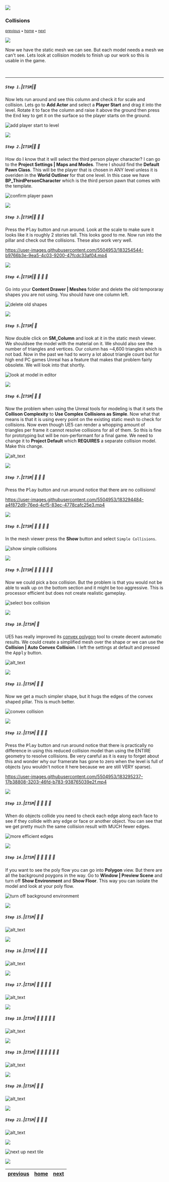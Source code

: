 ![](../images/line3.png)
### Collisions

<sub>[previous](../basic-column-iii/README.md#user-content-basic-column-iii) • [home](../README.md#user-content-ue5-intro-to-static-meshes) • [next](../basic-column/README.md#)</sub>

![](../images/line3.png)

Now we have the static mesh we can see.  But each model needs a mesh we can't see.  Lets look at collision models to finish up our work so this is usable in the game.

<br>

---


##### `Step 1.`\|`ITSM`|:small_blue_diamond:

Now lets run around and see this column and check it for scale and collision.  Lets go to **Add Actor** and select a **Player Start** and drag it into the level.  Rotate it to face the column and raise it above the ground then press the <kbd>End</kbd> key to get it on the surface so the player starts on the ground.

![add player start to level](images/addPlayerStart.png)

![](../images/line2.png)

##### `Step 2.`\|`ITSM`|:small_blue_diamond: :small_blue_diamond: 

How do I know that it will select the third person player character?  I can go to the **Project Settings | Maps and Modes**.  There I should find the **Default Pawn Class**.  This will be the player that is chosen in ANY level unless it is overiden in the **World Outliner** for that one level. In this case we have **BP_ThirdPersonCharacter** which is the third person pawn that comes with the template.

![confirm player pawn](images/selectThirdPersonActor.png)

![](../images/line2.png)

##### `Step 3.`\|`ITSM`|:small_blue_diamond: :small_blue_diamond: :small_blue_diamond:

Press the <kbd>Play</kbd> button and run around.  Look at the scale to make sure it looks like it is roughly 2 stories tall.  This looks good to me.  Now run into the pillar and check out the collisions.  These also work very well.

https://user-images.githubusercontent.com/5504953/183254544-b9766b3e-9ea5-4c03-9200-47fcdc33af04.mp4

![](../images/line2.png)

##### `Step 4.`\|`ITSM`|:small_blue_diamond: :small_blue_diamond: :small_blue_diamond: :small_blue_diamond:

Go into your **Content Drawer | Meshes** folder and delete the old temporaray shapes you are not using.  You should have one column left.

![delete old shapes](images/deleteOldShapes.png)

![](../images/line2.png)

##### `Step 5.`\|`ITSM`| :small_orange_diamond:

Now double click on **SM_Column** and look at it in the static mesh viewer.  We shouldsee the model with the material on it.  We should also see the number of triangles and vertices.  Our column has ~4,600 triangles which is not bad.  Now in the past we had to worry a lot about triangle count but for high end PC games Unreal has a feature that makes that problem fairly obsolete.  We will look into that shortly.  

![look at model in editor](images/column.png)

![](../images/line2.png)

##### `Step 6.`\|`ITSM`| :small_orange_diamond: :small_blue_diamond:

Now the problem when using the Unreal tools for modeling is that it sets the **Collison Complexity** to **Use Complex Collisions as Simple**.  Now what that means is that it is using every point on the existing static mesh to check for collisions.  Now even though UE5 can render a whopping amount of triangles per frame it cannot resolve collisions for all of them.  So this is fine for prototyping but will be non-performant for a final game.  We need to change it to **Project Default** which **REQUIRES** a separate collision model.  Make this change. 

![alt_text](images/complexAsSImple.png)

![](../images/line2.png)

##### `Step 7.`\|`ITSM`| :small_orange_diamond: :small_blue_diamond: :small_blue_diamond:

Press the <kbd>Play</kbd> button and run around notice that there are no collisions!

https://user-images.githubusercontent.com/5504953/183294484-a4f872d9-76ed-4cf5-83ec-4778cafc25e3.mp4

![](../images/line2.png)

##### `Step 8.`\|`ITSM`| :small_orange_diamond: :small_blue_diamond: :small_blue_diamond: :small_blue_diamond:

In the mesh viewer press the **Show** button and select `Simple Collisions`. 

![show simple collisions](images/showSimple.png)

![](../images/line2.png)

##### `Step 9.`\|`ITSM`| :small_orange_diamond: :small_blue_diamond: :small_blue_diamond: :small_blue_diamond: :small_blue_diamond:

Now we could pick a box collision.  But the problem is that you would not be able to walk up on the bottom section and it might be too aggressive. This is processor efficient but does not create realistic gameplay.

![select box collision](images/noBox.png)

![](../images/line2.png)

##### `Step 10.`\|`ITSM`| :large_blue_diamond:

UE5 has really improved its [convex polygon](https://en.wikipedia.org/wiki/Convex_polygon) tool to create decent automatic results.  We could create a simplified mesh over the shape or we can use the **Collision | Auto Convex Collision**.  I left the settings at default and pressed the <kbd>Apply</kbd> button.

![alt_text](images/shapeIsConvex.png)

![](../images/line2.png)

##### `Step 11.`\|`ITSM`| :large_blue_diamond: :small_blue_diamond: 

Now we get a much simpler shape, but it hugs the edges of the convex shaped pillar.  This is much better.

![convex collision](images/finalCollision.png)

![](../images/line2.png)


##### `Step 12.`\|`ITSM`| :large_blue_diamond: :small_blue_diamond: :small_blue_diamond: 

Press the <kbd>Play</kbd> button and run around notice that there is practically no difference in using this reduced collision model than using the ENTIRE geometry to resolve collisions. Be very careful as it is easy to forget about this and wonder why our framerate has gone to zero when the level is full of objects (you wouldn't notice it here because we are still VERY sparse).

https://user-images.githubusercontent.com/5504953/183295237-17b38808-3203-46fd-b783-938765039e2f.mp4

![](../images/line2.png)

##### `Step 13.`\|`ITSM`| :large_blue_diamond: :small_blue_diamond: :small_blue_diamond:  :small_blue_diamond: 

When do objects collide you need to check each edge along each face to see if they collide with any edge or face or another object.  You can see that we get pretty much the same collision result with MUCH fewer edges.

![more efficient edges](images/moreEfficient.png)

![](../images/line2.png)

##### `Step 14.`\|`ITSM`| :large_blue_diamond: :small_blue_diamond: :small_blue_diamond: :small_blue_diamond:  :small_blue_diamond: 

If you want to see the poly flow you can go into **Polygon** view.  But there are all the background poygons in the way.  Go to **Window | Preview Scene** and turn off **Show Environment** and **Show Floor**.  This way you can isolate the model and look at your poly flow.

![turn off background environment](images/soloModel.png)

![](../images/line2.png)

##### `Step 15.`\|`ITSM`| :large_blue_diamond: :small_orange_diamond: 

![alt_text](images/.png)

![](../images/line2.png)

##### `Step 16.`\|`ITSM`| :large_blue_diamond: :small_orange_diamond:   :small_blue_diamond: 

![alt_text](images/.png)

![](../images/line2.png)

##### `Step 17.`\|`ITSM`| :large_blue_diamond: :small_orange_diamond: :small_blue_diamond: :small_blue_diamond:

![alt_text](images/.png)

![](../images/line2.png)

##### `Step 18.`\|`ITSM`| :large_blue_diamond: :small_orange_diamond: :small_blue_diamond: :small_blue_diamond: :small_blue_diamond:

![alt_text](images/.png)

![](../images/line2.png)

##### `Step 19.`\|`ITSM`| :large_blue_diamond: :small_orange_diamond: :small_blue_diamond: :small_blue_diamond: :small_blue_diamond: :small_blue_diamond:

![alt_text](images/.png)

![](../images/line2.png)

##### `Step 20.`\|`ITSM`| :large_blue_diamond: :large_blue_diamond:

![alt_text](images/.png)

![](../images/line2.png)

##### `Step 21.`\|`ITSM`| :large_blue_diamond: :large_blue_diamond: :small_blue_diamond:

![alt_text](images/.png)


![](../images/line.png)

<!-- <img src="https://via.placeholder.com/1000x100/45D7CA/000000/?text=Next Up - ADD NEXT TITLE"> -->
![next up next tile](images/banner.png)

![](../images/line.png)

| [previous](../basic-column-iii/README.md#user-content-basic-column-iii)| [home](../README.md#user-content-ue5-intro-to-static-meshes) | [next](../)|
|---|---|---|
